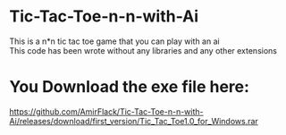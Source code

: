 # Tic-Tac-Toe-n-n-with-Ai
This is a n*n tic tac toe game that you can play with an ai   
This code has been wrote without any libraries and any other extensions
# You Download the exe file here:
https://github.com/AmirFlack/Tic-Tac-Toe-n-n-with-Ai/releases/download/first_version/Tic_Tac_Toe1.0_for_Windows.rar
